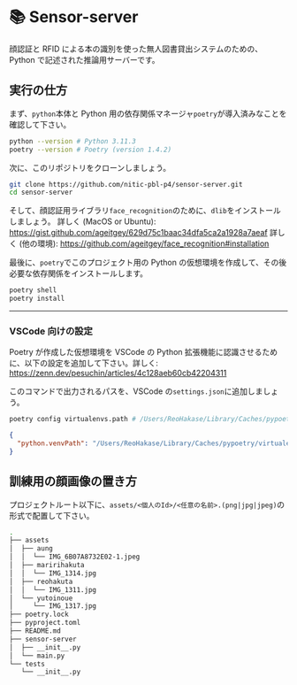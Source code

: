 # 📚 Sensor-server

顔認証と RFID による本の識別を使った無人図書貸出システムのための、Python で記述された推論用サーバーです。

## 実行の仕方

まず、`python`本体と Python 用の依存関係マネージャ`poetry`が導入済みなことを確認して下さい。

```bash
python --version # Python 3.11.3
poetry --version # Poetry (version 1.4.2)
```

次に、このリポジトリをクローンしましょう。

```bash
git clone https://github.com/nitic-pbl-p4/sensor-server.git
cd sensor-server
```

そして、顔認証用ライブラリ`face_recognition`のために、`dlib`をインストールしましょう。
詳しく (MacOS or Ubuntu): https://gist.github.com/ageitgey/629d75c1baac34dfa5ca2a1928a7aeaf
詳しく (他の環境): https://github.com/ageitgey/face_recognition#installation

最後に、`poetry`でこのプロジェクト用の Python の仮想環境を作成して、その後必要な依存関係をインストールします。

```bash
poetry shell
poetry install
```

---

### VSCode 向けの設定

Poetry が作成した仮想環境を VSCode の Python 拡張機能に認識させるために、以下の設定を追加して下さい。詳しく: https://zenn.dev/pesuchin/articles/4c128aeb60cb42204311

このコマンドで出力されるパスを、VSCode の`settings.json`に追加しましょう。

```bash
poetry config virtualenvs.path # /Users/ReoHakase/Library/Caches/pypoetry/virtualenvs
```

```json
{
  "python.venvPath": "/Users/ReoHakase/Library/Caches/pypoetry/virtualenvs"
}
```

## 訓練用の顔画像の置き方

プロジェクトルート以下に、`assets/<個人のId>/<任意の名前>.(png|jpg|jpeg)`の形式で配置して下さい。

```bash
.
├── assets
│  ├── aung
│  │  └── IMG_6B07A8732E02-1.jpeg
│  ├── maririhakuta
│  │  └── IMG_1314.jpg
│  ├── reohakuta
│  │  └── IMG_1311.jpg
│  └── yutoinoue
│     └── IMG_1317.jpg
├── poetry.lock
├── pyproject.toml
├── README.md
├── sensor-server
│  ├── __init__.py
│  └── main.py
└── tests
   └── __init__.py
```

